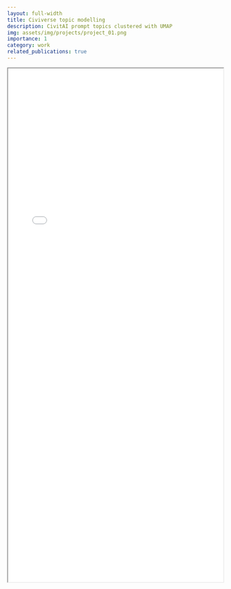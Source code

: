 ```yaml
---
layout: full-width
title: Civiverse topic modelling
description: CivitAI prompt topics clustered with UMAP
img: assets/img/projects/project_01.png
importance: 1
category: work
related_publications: true
---
```



<iframe src="/assets/static/topic_modelling.html" style="width:100%; height:1200px;"></iframe>
